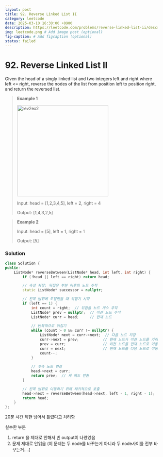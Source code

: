 ```yaml
---
layout: post
title: 92. Reverse Linked List II
category: leetcode
date: 2025-03-10 16:30:00 +0900
description: https://leetcode.com/problems/reverse-linked-list-ii/description/?envType=study-plan-v2&envId=top-interview-150
img: leetcode.png # Add image post (optional)
fig-caption: # Add figcaption (optional)
status: failed
---
```


# 92. Reverse Linked List II 

Given the head of a singly linked list and two integers left and right where left <= right, reverse the nodes of the list from position left to position right, and return the reversed list.

 

> **Example 1**
>
> <img src="/rev2ex2.jpg" alt="rev2ex2" width="300"/>
> 
> Input: head = [1,2,3,4,5], left = 2, right = 4
> 
> Output: [1,4,3,2,5]


> **Example 2**
> 
> Input: head = [5], left = 1, right = 1
> 
> Output: [5]


### Solution
```cpp
class Solution {
public:
    ListNode* reverseBetween(ListNode* head, int left, int right) {
        if (!head || left == right) return head;

        // 속성 저장: 뒤집은 부분 이후의 노드 추적
        static ListNode* successor = nullptr;

        // 왼쪽 범위에 도달했을 때 뒤집기 시작
        if (left == 1) {
            int count = right;  // 뒤집을 노드 개수 추적
            ListNode* prev = nullptr;  // 이전 노드 추적
            ListNode* curr = head;     // 현재 노드
            
            // 반복적으로 뒤집기
            while (count > 0 && curr != nullptr) {
                ListNode* next = curr->next;  // 다음 노드 저장
                curr->next = prev;           // 현재 노드가 이전 노드를 가리키도록 설정
                prev = curr;                 // 이전 노드를 현재 노드로 이동
                curr = next;                 // 현재 노드를 다음 노드로 이동
                count--;
            }
            
            // 후속 노드 연결
            head->next = curr;
            return prev;  // 새 헤드 반환
        }

        // 왼쪽 범위로 이동하기 위해 재귀적으로 호출
        head->next = reverseBetween(head->next, left - 1, right - 1);
        return head;
    }
};
```

20분 시간 제한 넘어서 틀렸다고 처리함

실수한 부분
1. return 을 제대로 안해서 빈 output이 나왔었음
2. 문제 제대로 안읽음 (이 문제는 두 node를 바꾸는게 아니라 두 node사이를 전부 바꾸는거....)